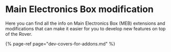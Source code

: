 # Main Electronics Box modification

Here you can find all the info on Main Electronics Box \(MEB\) extensions and modifications that can make it easier for you to develop new features on top of the Rover.

{% page-ref page="dev-covers-for-addons.md" %}



